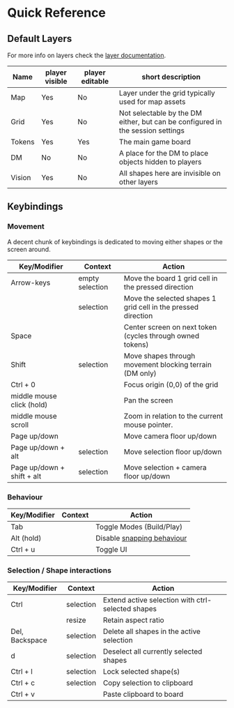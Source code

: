 # Quick Reference

## Default Layers

For more info on layers check the [layer documentation](/docs/dm/layers/).

| Name   | player visible | player editable | short description                                                              |
| ------ | -------------- | --------------- | ------------------------------------------------------------------------------ |
| Map    | Yes            | No              | Layer under the grid typically used for map assets                             |
| Grid   | Yes            | No              | Not selectable by the DM either, but can be configured in the session settings |
| Tokens | Yes            | Yes             | The main game board                                                            |
| DM     | No             | No              | A place for the DM to place objects hidden to players                          |
| Vision | Yes            | No              | All shapes here are invisible on other layers                                  |

## Keybindings

### Movement

A decent chunk of keybindings is dedicated to moving either shapes or the screen around.

| Key/Modifier               | Context         | Action                                                        |
| -------------------------- | --------------- | ------------------------------------------------------------- |
| Arrow-keys                 | empty selection | Move the board 1 grid cell in the pressed direction           |
|                            | selection       | Move the selected shapes 1 grid cell in the pressed direction |
| Space                      |                 | Center screen on next token (cycles through owned tokens)     |
| Shift                      | selection       | Move shapes through movement blocking terrain (DM only)       |
| Ctrl + 0                   |                 | Focus origin (0,0) of the grid                                |
| middle mouse click (hold)  |                 | Pan the screen                                                |
| middle mouse scroll        |                 | Zoom in relation to the current mouse pointer.                |
| Page up/down               |                 | Move camera floor up/down                                     |
| Page up/down + alt         | selection       | Move selection floor up/down                                  |
| Page up/down + shift + alt | selection       | Move selection + camera floor up/down                         |

### Behaviour

| Key/Modifier | Context | Action                                              |
| ------------ | ------- | --------------------------------------------------- |
| Tab          |         | Toggle Modes (Build/Play)                           |
| Alt (hold)   |         | Disable [snapping behaviour](/docs/player/snapping) |
| Ctrl + u     |         | Toggle UI                                           |

### Selection / Shape interactions

| Key/Modifier   | Context   | Action                                            |
| -------------- | --------- | ------------------------------------------------- |
| Ctrl           | selection | Extend active selection with ctrl-selected shapes |
|                | resize    | Retain aspect ratio                               |
| Del, Backspace | selection | Delete all shapes in the active selection         |
| d              | selection | Deselect all currently selected shapes            |
| Ctrl + l       | selection | Lock selected shape(s)                            |
| Ctrl + c       | selection | Copy selection to clipboard                       |
| Ctrl + v       |           | Paste clipboard to board                          |
